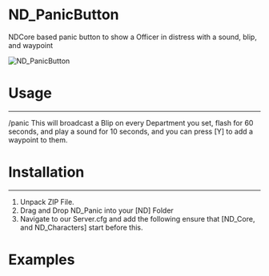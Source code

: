 # ND_PanicButton
NDCore based panic button to show a Officer in distress with a sound, blip, and waypoint


![ND_PanicButton](https://user-images.githubusercontent.com/112611821/231022230-c5863c1a-37cf-43e1-b52e-5b8b725d02c2.png)


# Usage

---------------

/panic 
This will broadcast a Blip on every Department you set, flash for 60 seconds, and play a sound for 10 seconds, and you can press [Y] to add a waypoint to them.

# Installation

---------------

1) Unpack ZIP File.
2) Drag and Drop ND_Panic into your [ND] Folder
3) Navigate to our Server.cfg and add the following ensure that [ND_Core, and ND_Characters] start before this.

# Examples














